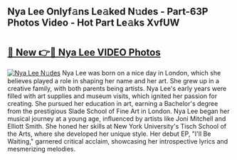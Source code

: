 ## Nya Lee Onlyf𝚊ns Le𝚊ked N𝚞des - Part-63P Photos Video - Hot Part Le𝚊ks XvfUW

# <h2><a href="http://ab75491.deff.icu/?id=Nya+Lee">🔗 New 👉🔴 Nya Lee VIDEO Photos</a></h2>

[![Nya Lee N𝚞des](https://i.imgur.com/rIISA9y.gif)](http://ab75491.deff.icu/?id=Nya+Lee)
Nya Lee was born on a nice day in London, which she believes played a role in shaping her name and her art. She grew up in a creative family, with both parents being artists. Nya Lee's early years were filled with art supplies and museum visits, which ignited her passion for creating. She pursued her education in art, earning a Bachelor's degree from the prestigious Slade School of Fine Art in London. Nya Lee began her musical journey at a young age, influenced by artists like Joni Mitchell and Elliott Smith. She honed her skills at New York University's Tisch School of the Arts, where she developed her unique style. Her debut EP, "I'll Be Waiting," garnered critical acclaim, showcasing her introspective lyrics and mesmerizing melodies.
